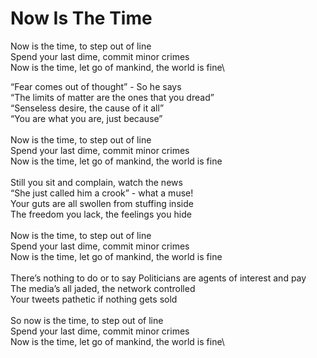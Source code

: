 # Now Is The Time

Now is the time, to step out of line\
Spend your last dime, commit minor crimes\
Now is the time, let go of mankind, the world is fine\

“Fear comes out of thought” - So he says\
“The limits of matter are the ones that you dread”\
“Senseless desire, the cause of it all”\
“You are what you are, just because”\
\
Now is the time, to step out of line\
Spend your last dime, commit minor crimes\
Now is the time, let go of mankind, the world is fine\
\
Still you sit and complain, watch the news\
“She just called him a crook” - what a muse!\
Your guts are all swollen from stuffing inside\
The freedom you lack, the feelings you hide\
\
Now is the time, to step out of line\
Spend your last dime, commit minor crimes\
Now is the time, let go of mankind, the world is fine\
\
There’s nothing to do or to say
Politicians are agents of interest and pay\
The media’s all jaded, the network controlled\
Your tweets pathetic if nothing gets sold\
\
So now is the time, to step out of line\
Spend your last dime, commit minor crimes\
Now is the time, let go of mankind, the world is fine\